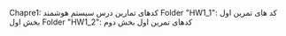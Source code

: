 Chapre1: کدهای تمارین درس سیستم هوشمند
Folder "HW1_1": کد های تمرین اول بخش اول
Folder "HW1_2": کدهای تمرین اول بخش دوم
